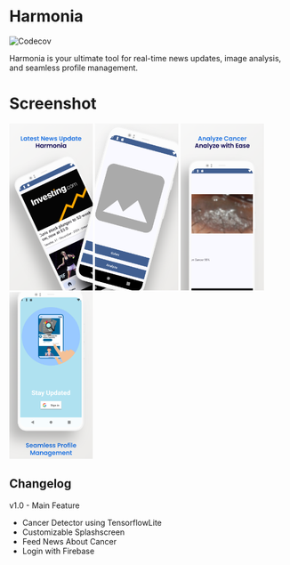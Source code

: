 Harmonia
========
![Codecov](https://codecov.io/gh/ufebri/Harmonia/branch/master/graph/badge.svg)

Harmonia is your ultimate tool for real-time news updates, image analysis, and seamless profile management.


Screenshot
===========
<img src="./assets/1.png" alt="1" height="300"/> <img src="./assets/2.png" alt="2" height="300"/> <img src="./assets/3.png" alt="3" height="300"/> <img src="./assets/4.png" alt="4" height="300"/>


Changelog
---------

v1.0 - Main Feature

- Cancer Detector using TensorflowLite
- Customizable Splashscreen
- Feed News About Cancer
- Login with Firebase